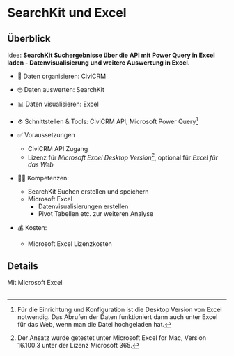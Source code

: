 # SearchKit und Excel

## Überblick

Idee: **SearchKit Suchergebnisse über die API mit Power Query in Excel laden - Datenvisualisierung und weitere Auswertung in Excel.**


- 💾 Daten organisieren: CiviCRM
- 🤓 Daten auswerten: SearchKit
- 📊 Daten visualisieren: Excel
- ⚙️ Schnittstellen & Tools: CiviCRM API, Microsoft Power Query[^note-powerquery]


- ✅ Voraussetzungen
    - CiviCRM API Zugang
    - Lizenz für *Microsoft Excel Desktop Version*[^note], optional für *Excel für das Web*
- 👩‍💻 Kompetenzen: 
    - SearchKit Suchen erstellen und speichern
    - Microsoft Excel
        - Datenvisualisierungen erstellen
        - Pivot Tabellen etc. zur weiteren Analyse
- 💰 Kosten: 
    - Microsoft Excel Lizenzkosten


[^note-powerquery]: Für die Einrichtung und Konfiguration ist die Desktop Version von Excel notwendig. Das Abrufen der Daten funktioniert dann auch unter Excel für das Web, wenn man die Datei hochgeladen hat.
[^note]: Der Ansatz wurde getestet unter Microsoft Excel for Mac, Version 16.100.3 unter der Lizenz Microsoft 365.


## Details

Mit Microsoft Excel


## 